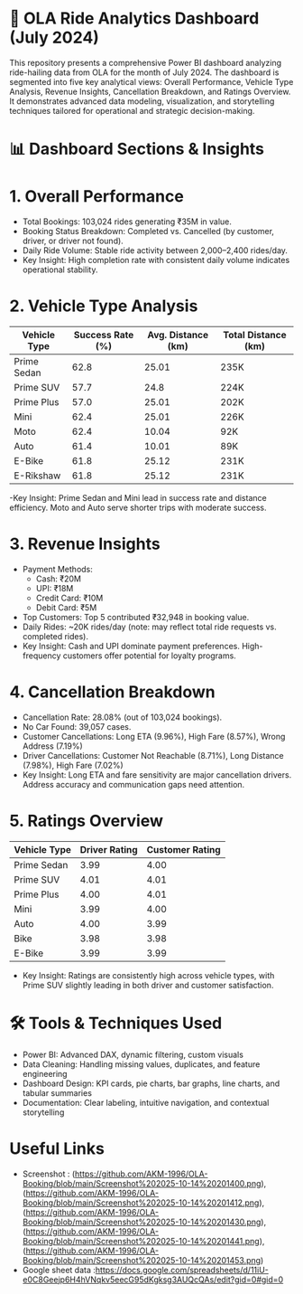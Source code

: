 # 🚖 OLA Ride Analytics Dashboard (July 2024)

This repository presents a comprehensive Power BI dashboard analyzing ride-hailing data from OLA for the month of July 2024. The dashboard is segmented into five key analytical views: Overall Performance, Vehicle Type Analysis, Revenue Insights, Cancellation Breakdown, and Ratings Overview. It demonstrates advanced data modeling, visualization, and storytelling techniques tailored for operational and strategic decision-making.

# 📊 Dashboard Sections & Insights

# 1. Overall Performance
- Total Bookings: 103,024 rides generating ₹35M in value.
- Booking Status Breakdown: Completed vs. Cancelled (by customer, driver, or driver not found).
- Daily Ride Volume: Stable ride activity between 2,000–2,400 rides/day.
- Key Insight: High completion rate with consistent daily volume indicates operational stability.

# 2. Vehicle Type Analysis
| Vehicle Type | Success Rate (%) | Avg. Distance (km) | Total Distance (km) |
|--------------|------------------|--------------------|----------------------|
| Prime Sedan  | 62.8             | 25.01              | 235K                 |
| Prime SUV    | 57.7             | 24.8               | 224K                 |
| Prime Plus   | 57.0             | 25.01              | 202K                 |
| Mini         | 62.4             | 25.01              | 226K                 |
| Moto         | 62.4             | 10.04              | 92K                  |
| Auto         | 61.4             | 10.01              | 89K                  |
| E-Bike       | 61.8             | 25.12              | 231K                 |
| E-Rikshaw    | 61.8             | 25.12              | 231K                 |

-Key Insight: Prime Sedan and Mini lead in success rate and distance efficiency. Moto and Auto serve shorter trips with moderate success.

# 3. Revenue Insights
- Payment Methods:
  - Cash: ₹20M
  - UPI: ₹18M
  - Credit Card: ₹10M
  - Debit Card: ₹5M
- Top Customers: Top 5 contributed ₹32,948 in booking value.
- Daily Rides: ~20K rides/day (note: may reflect total ride requests vs. completed rides).
- Key Insight: Cash and UPI dominate payment preferences. High-frequency customers offer potential for loyalty programs.

# 4. Cancellation Breakdown
- Cancellation Rate: 28.08% (out of 103,024 bookings).
- No Car Found: 39,057 cases.
- Customer Cancellations: Long ETA (9.96%), High Fare (8.57%), Wrong Address (7.19%)
- Driver Cancellations: Customer Not Reachable (8.71%), Long Distance (7.98%), High Fare (7.02%)
- Key Insight: Long ETA and fare sensitivity are major cancellation drivers. Address accuracy and communication gaps need attention.

# 5. Ratings Overview
| Vehicle Type | Driver Rating | Customer Rating |
|--------------|---------------|-----------------|
| Prime Sedan  | 3.99          | 4.00            |
| Prime SUV    | 4.01          | 4.01            |
| Prime Plus   | 4.00          | 4.01            |
| Mini         | 3.99          | 4.00            |
| Auto         | 4.00          | 3.99            |
| Bike         | 3.98          | 3.98            |
| E-Bike       | 3.99          | 3.99            |

- Key Insight: Ratings are consistently high across vehicle types, with Prime SUV slightly leading in both driver and customer satisfaction.

# 🛠️ Tools & Techniques Used
- Power BI: Advanced DAX, dynamic filtering, custom visuals
- Data Cleaning: Handling missing values, duplicates, and feature engineering
- Dashboard Design: KPI cards, pie charts, bar graphs, line charts, and tabular summaries
- Documentation: Clear labeling, intuitive navigation, and contextual storytelling

# Useful Links
- Screenshot : (https://github.com/AKM-1996/OLA-Booking/blob/main/Screenshot%202025-10-14%20201400.png),(https://github.com/AKM-1996/OLA-Booking/blob/main/Screenshot%202025-10-14%20201412.png),(https://github.com/AKM-1996/OLA-Booking/blob/main/Screenshot%202025-10-14%20201430.png),(https://github.com/AKM-1996/OLA-Booking/blob/main/Screenshot%202025-10-14%20201441.png),(https://github.com/AKM-1996/OLA-Booking/blob/main/Screenshot%202025-10-14%20201453.png)
- Google sheet data :https://docs.google.com/spreadsheets/d/11iU-e0C8Geejp6H4hVNqkv5eecG95dKgksg3AUQcQAs/edit?gid=0#gid=0
